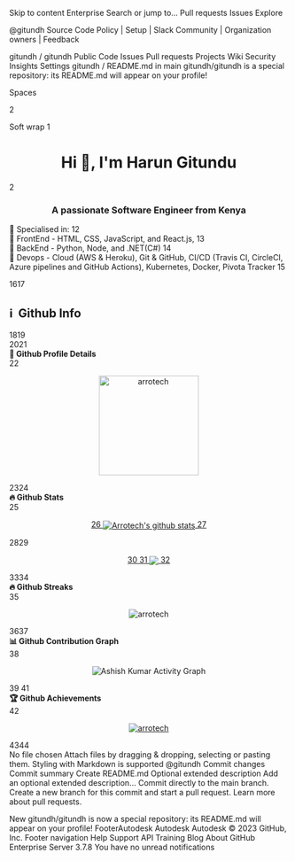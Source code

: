 Skip to content
 Enterprise
Search or jump to…
Pull requests
Issues
Explore
 
@gitundh 
Source Code Policy | Setup | Slack Community | Organization owners | Feedback

gitundh
/
gitundh
Public
Code
Issues
Pull requests
Projects
Wiki
Security
Insights
Settings
gitundh
/
README.md
in
main
gitundh/gitundh is a special repository: its README.md will appear on your profile!

 

Spaces

2

Soft wrap
1
<h1 align="center">Hi 👋, I'm Harun Gitundu</h1>
2
<h3 align="center">A passionate Software Engineer from Kenya</h3
3
​
4
## 🧑 About me:
5
​
6
Successful `Software Engineer` offering `5+` years of experience in demanding environments focused on producing `cutting-edge` systems for clients.
7
`Forward-thinking` Software Engineer with a background working effectively in `dynamic environments`.
8
`Skilled` in directing development with a `creative` and `performance-oriented` approach.
9
A proud `team player` focused on achieving project objectives with `speed and accuracy`.
10
​
11
<h2>🥇 Specialised in:</h2>
12
<br>🔸 FrontEnd - HTML, CSS, JavaScript, and React.js, 
13
<br>🔸 BackEnd - Python, Node, and .NET(C#)
14
<br>🔸 Devops - Cloud (AWS & Heroku), Git & GitHub, CI/CD (Travis CI, CircleCI, Azure pipelines and GitHub Actions), Kubernetes, Docker, Pivota Tracker
15
<p>
16
​
17
<h2>ℹ️ &nbsp;Github Info</h2>
18
​
19
<br />
20
​
21
  <summary><b>🔎 Github Profile Details</b></summary>
22
<p align="center"><img height="180em" src="https://github-profile-summary-cards.vercel.app/api/cards/profile-details?username=arrotech&theme=github_dark" alt="arrotech" align = "center"/></p>
23
​
24
 <summary><b>🔥 Github Stats</b></summary>
25
<p align="center"><a href="https://github.com/Arrotech/github-readme-stats">
26
  <img align="center" src="https://github-readme-stats.vercel.app/api?username=Arrotech&show_icons=true&theme=github_dark" alt="Arrotech's github stats" />
27
</a></p>
28
​
29
<p align="center"><a href="https://github.com/Arrotech/github-readme-stats">
30
  <!-- Change the `github-readme-stats.anuraghazra1.vercel.app` to `github-readme-stats.vercel.app`  -->
31
  <img align="center" src="https://github-readme-stats.vercel.app/api/top-langs/?username=Arrotech&theme=github_dark" />
32
</a></p>
33
​
34
 <summary><b>🔥 Github Streaks</b></summary>
35
<p align="center"><img src="https://github-readme-streak-stats.herokuapp.com/?user=arrotech&theme=black-ice&hide_border=true&stroke=0000&background=0D1117&ring=e05397&fire=e05397&currStreakLabel=e05397" alt="arrotech" /></p>
36
​
37
<summary><b>📊 Github Contribution Graph</b></summary>
38
<p align="center"<a href="#"><img alt="Ashish Kumar Activity Graph" src="https://activity-graph.herokuapp.com/graph?username=arrotech&bg_color=0D1117&color=e05397&line=e05397&point=FFFFFF&hide_border=true&" /></a></p>
39
<!-- </details>
40
<details>    -->
41
 <summary><b>🏆 Github Achievements</b></summary>
42
<p align="center"> <a href="https://github.com/arrotech"><img src="https://github-profile-trophy.vercel.app/?username=arrotech&margin-w=5&theme=radical" alt="arrotech" /></a> </p>
43
​
44
<br />
No file chosen
Attach files by dragging & dropping, selecting or pasting them.
Styling with Markdown is supported
@gitundh
Commit changes
Commit summary
Create README.md
Optional extended description
Add an optional extended description…
 Commit directly to the main branch.
 Create a new branch for this commit and start a pull request. Learn more about pull requests.
 
New gitundh/gitundh is now a special repository: its README.md will appear on your profile!
FooterAutodesk
Autodesk
Autodesk
© 2023 GitHub, Inc.
Footer navigation
Help
Support
API
Training
Blog
About
GitHub Enterprise Server 3.7.8
You have no unread notifications
